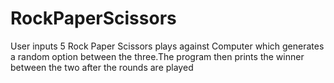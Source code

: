 # RockPaperScissors
User inputs 5 Rock Paper Scissors plays against Computer which generates a random option between the three.The program then prints the winner between the two after the rounds are played